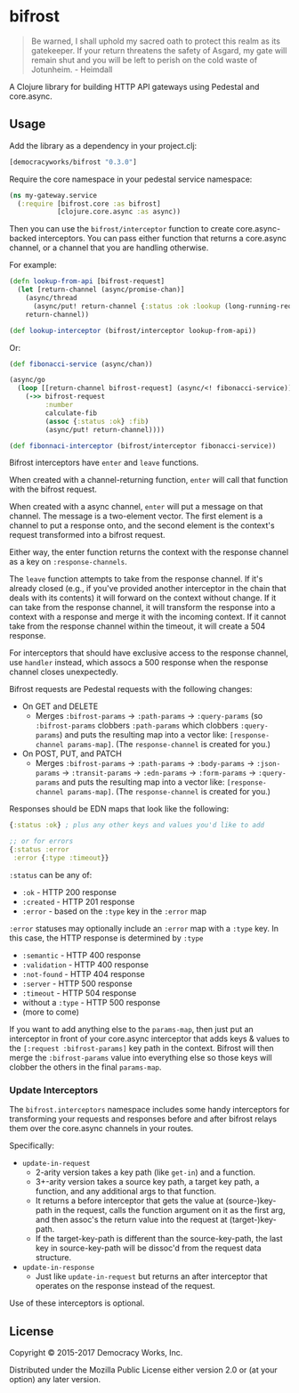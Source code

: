 # bifrost

> Be warned, I shall uphold my sacred oath to protect this realm as its
> gatekeeper. If your return threatens the safety of Asgard, my gate will
> remain shut and you will be left to perish on the cold waste of Jotunheim.
>   \- Heimdall

A Clojure library for building HTTP API gateways using Pedestal and core.async.

## Usage

Add the library as a dependency in your project.clj:

```clojure
[democracyworks/bifrost "0.3.0"]
```

Require the core namespace in your pedestal service namespace:

```clojure
(ns my-gateway.service
  (:require [bifrost.core :as bifrost]
            [clojure.core.async :as async))
```

Then you can use the `bifrost/interceptor` function to create
core.async-backed interceptors. You can pass either function that
returns a core.async channel, or a channel that you are handling
otherwise.

For example:

```clojure
(defn lookup-from-api [bifrost-request]
  (let [return-channel (async/promise-chan)]
    (async/thread
      (async/put! return-channel {:status :ok :lookup (long-running-request)))
    return-channel))

(def lookup-interceptor (bifrost/interceptor lookup-from-api))
```

Or:

```clojure
(def fibonacci-service (async/chan))

(async/go
  (loop [[return-channel bifrost-request] (async/<! fibonacci-service)]
    (->> bifrost-request
         :number
         calculate-fib
         (assoc {:status :ok} :fib)
         (async/put! return-channel))))

(def fibonnaci-interceptor (bifrost/interceptor fibonacci-service))
```

Bifrost interceptors have `enter` and `leave` functions.

When created with a channel-returning function, `enter` will call that
function with the bifrost request.

When created with a async channel, `enter` will put a message on that
channel. The message is a two-element vector. The first element is a
channel to put a response onto, and the second element is the
context's request transformed into a bifrost request.

Either way, the enter function returns the context with the response
channel as a key on `:response-channels`.

The `leave` function attempts to take from the response channel. If
it's already closed (e.g., if you've provided another interceptor in
the chain that deals with its contents) it will forward on the context
without change. If it can take from the response channel, it will
transform the response into a context with a response and merge it
with the incoming context. If it cannot take from the response channel
within the timeout, it will create a 504 response.

For interceptors that should have exclusive access to the response channel, use
`handler` instead, which assocs a 500 response when the response channel closes
unexpectedly.

Bifrost requests are Pedestal requests with the following changes:

* On GET and DELETE
  * Merges `:bifrost-params` -> `:path-params` -> `:query-params` (so
    `:bifrost-params` clobbers `:path-params` which clobbers
    `:query-params`) and puts the resulting map into a vector like:
    `[response-channel params-map]`. (The `response-channel` is
    created for you.)
* On POST, PUT, and PATCH
  * Merges `:bifrost-params` -> `:path-params` -> `:body-params` ->
    `:json-params` -> `:transit-params` -> `:edn-params` ->
    `:form-params` -> `:query-params` and puts the resulting map into
    a vector like: `[response-channel params-map]`. (The
    `response-channel` is created for you.)

Responses should be EDN maps that look like the following:

```clojure
{:status :ok} ; plus any other keys and values you'd like to add

;; or for errors
{:status :error
 :error {:type :timeout}}
```

`:status` can be any of:

* `:ok` - HTTP 200 response
* `:created` - HTTP 201 response
* `:error` - based on the `:type` key in the `:error` map

`:error` statuses may optionally include an `:error` map with a `:type` key.
In this case, the HTTP response is determined by `:type`

* `:semantic` - HTTP 400 response
* `:validation` - HTTP 400 response
* `:not-found` - HTTP 404 response
* `:server` - HTTP 500 response
* `:timeout` - HTTP 504 response
* without a `:type` - HTTP 500 response
* (more to come)

If you want to add anything else to the `params-map`, then just put an
interceptor in front of your core.async interceptor that adds keys & values to
the `[:request :bifrost-params]` key path in the context.
Bifrost will then merge the `:bifrost-params` value into everything
else so those keys will clobber the others in the final `params-map`.

### Update Interceptors

The `bifrost.interceptors` namespace includes some handy interceptors for
transforming your requests and responses before and after bifrost relays
them over the core.async channels in your routes.

Specifically:

* `update-in-request`
    * 2-arity version takes a key path (like `get-in`) and a function.
    * 3+-arity version takes a source key path, a target key path, a function,
    and any additional args to that function.
    * It returns a before interceptor that gets the value at (source-)key-path
    in the request, calls the function argument on it as the first arg, and then
    assoc's the return value into the request at (target-)key-path.
    * If the target-key-path is different than the source-key-path, the last key
    in source-key-path will be dissoc'd from the request data structure.
* `update-in-response`
    * Just like `update-in-request` but returns an after interceptor that
    operates on the response instead of the request.

Use of these interceptors is optional.

## License

Copyright © 2015-2017 Democracy Works, Inc.

Distributed under the Mozilla Public License either version 2.0 or (at
your option) any later version.
